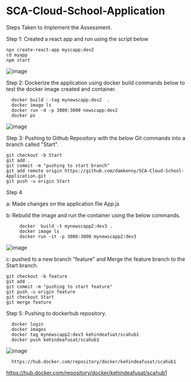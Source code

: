 # SCA-Cloud-School-Application

Steps Taken to Implement the Assessment.

Step 1: Created a react app and run using the script below

    npx create-react-app myscapp:dev2
    cd myapp
    npm start
    
![image](https://user-images.githubusercontent.com/50354600/161383838-4ceddfeb-92b7-428f-be6d-db47ce8e9226.png)

Step 2: Dockerize the application using docker build commands below to test the docker image created and container.

      docker build --tag mynewscapp:dev2  .
      docker image ls
      docker run -d -p 3000:3000 newscapp:dev2
      docker ps
![image](https://user-images.githubusercontent.com/50354600/161384562-23e5b7ad-d20d-4061-835c-e16b335841d5.png)

Step 3: Pushing to Github Repository with the below Git commands into a branch called "Start".

    git checkout -b Start
    git add .
    git commit -m "pushing to start branch"
    git add remote origin https://github.com/damkenny/SCA-Cloud-School-Application.git
    git push -u origin Start

Step 4

a: Made changes on the application file App.js

b: Rebuild the image and run the container using the below commands.

         docker  build -t mynewscapp2:dev3 .
         docker image ls
         docker run -it -p 3000:3000 mynewscapp2:dev3

![image](https://user-images.githubusercontent.com/50354600/161385646-a85b3380-8809-4ddc-a6db-ed217d2bae56.png)

c: pushed to a new branch "feature" and Merge the feature branch to the Start branch.

    git checkout -b feature
    git add .
    git commit -m "pushing to start feature"
    git push -u origin feature
    git checkout Start
    git merge feature
    
  Step 5: Pushing to dockerhub repository.
  
      docker login
      docker images
      docker tag mynewscapp2:dev3 kehindeafuat/scahub1 
      docker push kehindeafusat/scahub1
  ![image](https://user-images.githubusercontent.com/50354600/161388795-22b0c03e-1897-4214-b59d-85cf354d7250.png)

     
      https://hub.docker.com/repository/docker/kehindeafusat/scahub1
      


  https://hub.docker.com/repository/docker/kehindeafusat/scahub1
  
  
    
